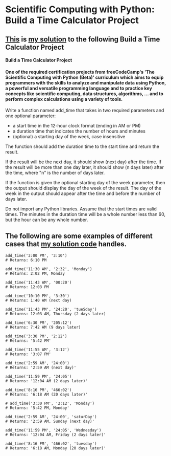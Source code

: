 # Scientific Computing with Python: Build a Time Calculator Project

## [This](https://github.com/Rami24t/Python-Time-Calculator/blob/main/time_calculator_project.py) is [my solution](https://github.com/Rami24t/Python-Time-Calculator/blob/main/time_calculator_project.py) to the following Build a Time Calculator Project

#### Build a Time Calculator Project
#### One of the required certification projects from freeCodeCamp's 'The Scientific Computing with Python (Beta)' curriculum which aims to equip programmers with the skills to analyze and manipulate data using Python, a powerful and versatile programming language and to practice key concepts like scientific computing, data structures, algorithms, ... and to perform complex calculations using a variety of tools.


Write a function named add_time that takes in two required parameters and one optional parameter:

- a start time in the 12-hour clock format (ending in AM or PM)
- a duration time that indicates the number of hours and minutes
- (optional) a starting day of the week, case insensitive

The function should add the duration time to the start time and return the result.

If the result will be the next day, it should show (next day) after the time. If the result will be more than one day later, it should show (n days later) after the time, where "n" is the number of days later.

If the function is given the optional starting day of the week parameter, then the output should display the day of the week of the result. The day of the week in the output should appear after the time and before the number of days later.

Do not import any Python libraries. Assume that the start times are valid times. The minutes in the duration time will be a whole number less than 60, but the hour can be any whole number.

## The following are some examples of different cases that [my solution code](https://github.com/Rami24t/Python-Time-Calculator/blob/main/time_calculator_project.py) handles.
```
add_time('3:00 PM', '3:10')
# Returns: 6:10 PM

add_time('11:30 AM', '2:32', 'Monday')
# Returns: 2:02 PM, Monday

add_time('11:43 AM', '00:20')
# Returns: 12:03 PM

add_time('10:10 PM', '3:30')
# Returns: 1:40 AM (next day)

add_time('11:43 PM', '24:20', 'tueSday')
# Returns: 12:03 AM, Thursday (2 days later)

add_time('6:30 PM', '205:12')
# Returns: 7:42 AM (9 days later)

add_time('3:30 PM', '2:12')
# Returns: '5:42 PM'

add_time('11:55 AM', '3:12')
# Returns: '3:07 PM'

add_time('2:59 AM', '24:00')
# Returns: '2:59 AM (next day)'

add_time('11:59 PM', '24:05')
# Returns: '12:04 AM (2 days later)'

add_time('8:16 PM', '466:02')
# Returns: '6:18 AM (20 days later)'

# add_time('3:30 PM', '2:12', 'Monday')
# Returns: '5:42 PM, Monday'

add_time('2:59 AM', '24:00', 'saturDay')
# Returns: '2:59 AM, Sunday (next day)'

add_time('11:59 PM', '24:05', 'Wednesday')
# Returns: '12:04 AM, Friday (2 days later)'

add_time('8:16 PM', '466:02', 'tuesday')
# Returns: '6:18 AM, Monday (20 days later)'
```
